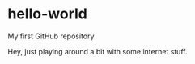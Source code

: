 # hello-world
My first GitHub repository

Hey, just playing around a bit with some internet stuff. 
